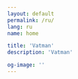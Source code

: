 ```yaml
---
layout: default
permalink: /ru/
lang: ru
name: home

title: 'Vatman'
description: 'Vatman'

og-image: ''
---
```

